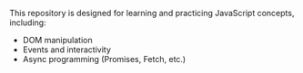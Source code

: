 
This repository is designed for learning and practicing JavaScript concepts, including:
- DOM manipulation
- Events and interactivity
- Async programming (Promises, Fetch, etc.)
